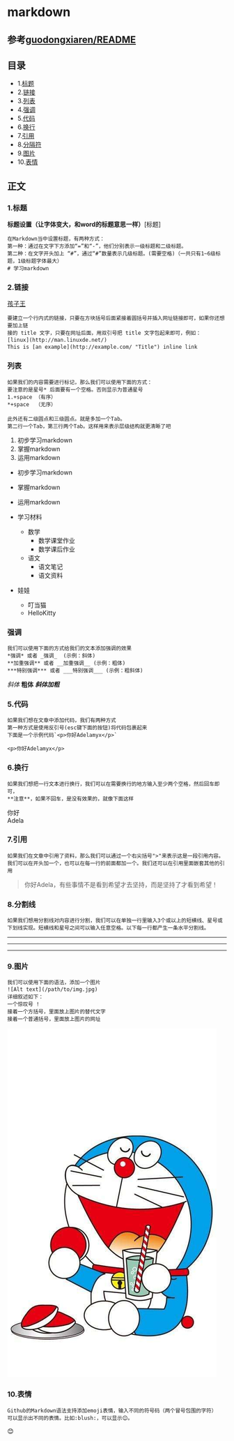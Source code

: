 # markdown

## 参考[guodongxiaren/README](https://github.com/guodongxiaren/README)

## 目录
* 1.[标题](#1.标题 )
* 2.[链接](#2.链接)
* 3.[列表](#列表)
* 4.[强调](#强调)
* 5.[代码](#代码)
* 6.[换行](#换行)
* 7.[引用](#引用)
* 8.[分隔符](#分隔符)
* 9.[图片](#图片)
* 10.[表情](#表情)

## 正文

### 1.标题 ###
**标题设置（让字体变大，和word的标题意思一样）**[标题]
```
在Markdown当中设置标题，有两种方式：
第一种：通过在文字下方添加“=”和“-”，他们分别表示一级标题和二级标题。
第二种：在文字开头加上 “#”，通过“#”数量表示几级标题。(需要空格)（一共只有1~6级标题，1级标题字体最大）
# 学习markdown
```

### 2.链接 ###   
[孩子王](http://www.haiziwang.com/ "孩子王母婴商店")
```
要建立一个行内式的链接，只要在方块括号后面紧接着圆括号并插入网址链接即可，如果你还想要加上链
接的 title 文字，只要在网址后面，用双引号把 title 文字包起来即可，例如：
[linux](http://man.linuxde.net/)
This is [an example](http://example.com/ "Title") inline link
```

### 列表 ###
```
如果我们的内容需要进行标记，那么我们可以使用下面的方式：
要注意的是星号* 后面要有一个空格。否则显示为普通星号
1.+space （有序）
*+space  （无序）

此外还有二级圆点和三级圆点。就是多加一个Tab。
第二行一个Tab，第三行两个Tab。这样用来表示层级结构就更清晰了吧
```
1. 初步学习markdown
2. 掌握markdown
3. 运用markdown

* 初步学习markdown
* 掌握markdown
* 运用markdown

* 学习材料         
    * 数学      
        * 数学课堂作业       
        * 数学课后作业       
    * 语文
        * 语文笔记
        * 语文资料
* 娃娃
    * 叮当猫
    * HelloKitty


### 强调 ###
```
我们可以使用下面的方式给我们的文本添加强调的效果
*强调* 或者 _强调_  (示例：斜体)
**加重强调** 或者 __加重强调__ (示例：粗体)
***特别强调*** 或者 ___特别强调___ (示例：粗斜体)
```
*斜体*  **粗体**   ***斜体加粗***

### 5.**代码** ###
```
如果我们想在文章中添加代码，我们有两种方式
第一种方式是使用反引号(esc键下面的按钮)将代码包裹起来
下面是一个示例代码`<p>你好Adelamyx</p>`
```
`<p>你好Adelamyx</p>`

### 6.**换行**
```
如果我们想把一行文本进行换行，我们可以在需要换行的地方输入至少两个空格，然后回车即可，
**注意**，如果不回车，是没有效果的，就像下面这样
```
你好  
Adela

### 7.**引用**
```
如果我们在文章中引用了资料，那么我们可以通过一个右尖括号">"来表示这是一段引用内容。
我们可以在开头加一个，也可以在每一行的前面都加一个。我们还可以在引用里面嵌套其他的引用
```
>你好Adela，有些事情不是看到希望才去坚持，而是坚持了才看到希望！

### 8.**分割线**
```
如果我们想用分割线对内容进行分割，我们可以在单独一行里输入3个或以上的短横线、星号或
下划线实现。短横线和星号之间可以输入任意空格。以下每一行都产生一条水平分割线。
```
---
***
___

### 9.**图片**
```
我们可以使用下面的语法，添加一个图片
![Alt text](/path/to/img.jpg)
详细叙述如下：
一个惊叹号 !
接着一个方括号，里面放上图片的替代文字
接着一个普通括号，里面放上图片的网址
```
![叮当猫](叮当猫.jpg)

### 10.表情
```
Github的Markdown语法支持添加emoji表情，输入不同的符号码（两个冒号包围的字符）
可以显示出不同的表情。比如:blush:，可以显示😊。
```
:blush:
